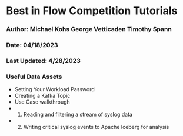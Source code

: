 # Best in Flow Competition Tutorials
### Author: Michael Kohs  George Vetticaden Timothy Spann
### Date: 04/18/2023
### Last Updated: 4/28/2023


### Useful Data Assets

* Setting Your Workload Password
* Creating a Kafka Topic
* Use Case walkthrough	
* 1. Reading and filtering a stream of syslog data	
* 2. Writing critical syslog events to Apache Iceberg for analysis	

